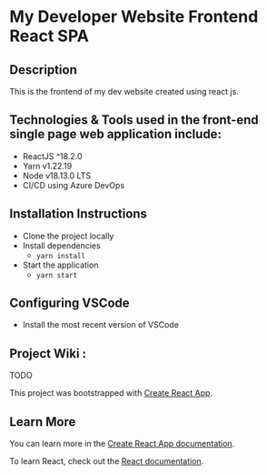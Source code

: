 # My Developer Website Frontend React SPA

## Description

This is the frontend of my dev website created using react js.

## Technologies & Tools used in the front-end single page web application include:

- ReactJS ^18.2.0
- Yarn v1.22.19
- Node v18.13.0 LTS
- CI/CD using Azure DevOps

## Installation Instructions

- Clone the project locally
- Install dependencies
  - `yarn install`
- Start the application
  - `yarn start`

## Configuring VSCode

- Install the most recent version of VSCode

## Project Wiki :
TODO

This project was bootstrapped with [Create React App](https://github.com/facebook/create-react-app).

## Learn More

You can learn more in the [Create React App documentation](https://facebook.github.io/create-react-app/docs/getting-started).

To learn React, check out the [React documentation](https://reactjs.org/).